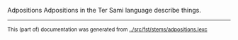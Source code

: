 Adpositions
Adpositions in the Ter Sami language describe things.



* * *
<small>This (part of) documentation was generated from [../src/fst/stems/adpositions.lexc](http://github.com/giellalt/lang-sjt/blob/main/../src/fst/stems/adpositions.lexc)</small>
